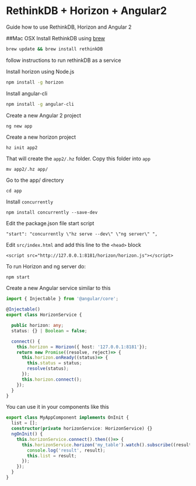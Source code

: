 # RethinkDB + Horizon + Angular2
Guide how to use RethinkDB, Horizon and Angular 2

##Mac OSX
Install RethinkDB using [brew](http://brew.sh/)
```bash
brew update && brew install rethinkDB
```

follow instructions to run rethinkDB as a service

Install horizon using Node.js
```bash
npm install -g horizon
```

Install angular-cli
```bash
npm install -g angular-cli
```

Create a new Angular 2 project
```
ng new app
```

Create a new horizon project
```bash
hz init app2
```
That will create the `app2/.hz` folder. Copy this folder into `app`
```
mv app2/.hz app/
```

Go to the app/ directory
```
cd app
```

Install `concurrently`
```
npm install concurrently --save-dev
```

Edit the package.json file start script
```
"start": "concurrently \"hz serve --dev\" \"ng server\" ",
```

Edit `src/index.html` and add this line to the `<head>` block
```
<script src="http://127.0.0.1:8181/horizon/horizon.js"></script>
```

To run Horizon and ng server do:
```
npm start
```

Create a new Angular service similar to this
```typescript
import { Injectable } from '@angular/core';

@Injectable()
export class HorizonService {

  public horizon: any;
  status: {} | Boolean = false;

  connect() {     
    this.horizon = Horizon({ host: '127.0.0.1:8181'});    
    return new Promise((resolve, reject)=> {
      this.horizon.onReady((status)=> {
        this.status = status;        
        resolve(status);                
      });      
      this.horizon.connect();            
    });        
  }    
}
```

You can use it in your components like this
```typescript
export class MyAppComponent implements OnInit {
  list = [];
  constructor(private horizonService: HorizonService) {}
  ngOnInit() {    
    this.horizonService.connect().then(()=> {      
      this.horizonService.horizon('my_table').watch().subscribe((result)=> {
        console.log('result', result);
        this.list = result; 
      });      
    });    
  }     
}
```




